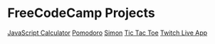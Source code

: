 # FreeCodeCamp Projects

<a href="https://mirakurun.github.io/freecodecamp/calc/">JavaScript Calculator</a>
<a href="https://mirakurun.github.io/freecodecamp/pomodoro/">Pomodoro</a>
<a href="https://mirakurun.github.io/freecodecamp/simon/">Simon</a>
<a href="https://mirakurun.github.io/freecodecamp/tictactoe/">Tic Tac Toe</a>
<a href="https://mirakurun.github.io/freecodecamp/twitch/">Twitch Live App</a>
